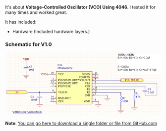 It's about **Voltage-Controlled Oscillator (VCO) Using 4046**. I tested it for many times and worked great.

It has included:
- Hardware (Included hardware layers.)

### Schematic for V1.0
![](Hardware/V1.0.png?raw=true)

**Note**: [You can go here to download a single folder or file from GitHub.com](https://minhaskamal.github.io/DownGit/#/home)
